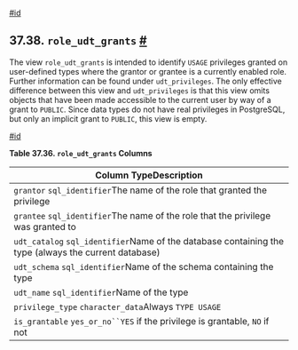 [#id](#INFOSCHEMA-ROLE-UDT-GRANTS)

## 37.38. `role_udt_grants` [#](#INFOSCHEMA-ROLE-UDT-GRANTS)

The view `role_udt_grants` is intended to identify `USAGE` privileges granted on user-defined types where the grantor or grantee is a currently enabled role. Further information can be found under `udt_privileges`. The only effective difference between this view and `udt_privileges` is that this view omits objects that have been made accessible to the current user by way of a grant to `PUBLIC`. Since data types do not have real privileges in PostgreSQL, but only an implicit grant to `PUBLIC`, this view is empty.

[#id](#id-1.7.6.42.3)

**Table 37.36. `role_udt_grants` Columns**

| Column TypeDescription                                                                               |
| ---------------------------------------------------------------------------------------------------- |
| `grantor` `sql_identifier`The name of the role that granted the privilege                            |
| `grantee` `sql_identifier`The name of the role that the privilege was granted to                     |
| `udt_catalog` `sql_identifier`Name of the database containing the type (always the current database) |
| `udt_schema` `sql_identifier`Name of the schema containing the type                                  |
| `udt_name` `sql_identifier`Name of the type                                                          |
| `privilege_type` `character_data`Always `TYPE USAGE`                                                 |
| `is_grantable` `yes_or_no``YES` if the privilege is grantable, `NO` if not                           |